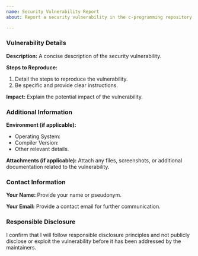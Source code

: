 ```yaml
---
name: Security Vulnerability Report
about: Report a security vulnerability in the c-programming repository

---
```


### Vulnerability Details

**Description:**
A concise description of the security vulnerability.

**Steps to Reproduce:**
1. Detail the steps to reproduce the vulnerability.
2. Be specific and provide clear instructions.

**Impact:**
Explain the potential impact of the vulnerability.

### Additional Information

**Environment (if applicable):**
- Operating System:
- Compiler Version:
- Other relevant details.

**Attachments (if applicable):**
Attach any files, screenshots, or additional documentation related to the vulnerability.

### Contact Information

**Your Name:**
Provide your name or pseudonym.

**Your Email:**
Provide a contact email for further communication.

### Responsible Disclosure

I confirm that I will follow responsible disclosure principles and not publicly disclose or exploit the vulnerability before it has been addressed by the maintainers.
